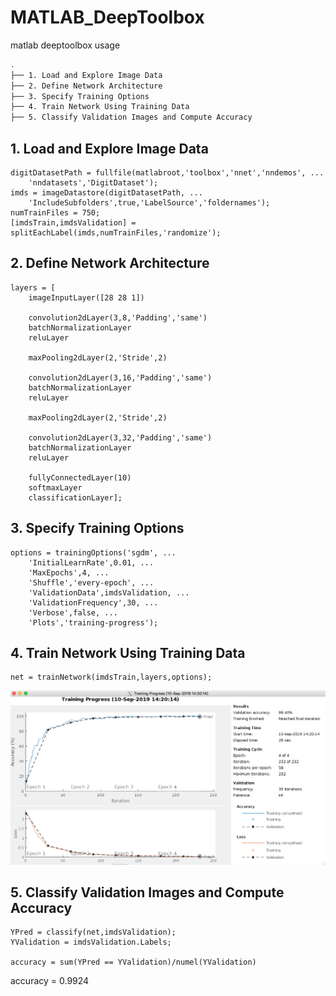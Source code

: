 # MATLAB_DeepToolbox
matlab deeptoolbox usage
```bash
.
├── 1. Load and Explore Image Data
├── 2. Define Network Architecture
├── 3. Specify Training Options
├── 4. Train Network Using Training Data
├── 5. Classify Validation Images and Compute Accuracy
```

## 1. Load and Explore Image Data
```
digitDatasetPath = fullfile(matlabroot,'toolbox','nnet','nndemos', ...
    'nndatasets','DigitDataset');
imds = imageDatastore(digitDatasetPath, ...
    'IncludeSubfolders',true,'LabelSource','foldernames');
numTrainFiles = 750;
[imdsTrain,imdsValidation] = splitEachLabel(imds,numTrainFiles,'randomize');
```

## 2. Define Network Architecture

```
layers = [
    imageInputLayer([28 28 1])
    
    convolution2dLayer(3,8,'Padding','same')
    batchNormalizationLayer
    reluLayer
    
    maxPooling2dLayer(2,'Stride',2)
    
    convolution2dLayer(3,16,'Padding','same')
    batchNormalizationLayer
    reluLayer
    
    maxPooling2dLayer(2,'Stride',2)
    
    convolution2dLayer(3,32,'Padding','same')
    batchNormalizationLayer
    reluLayer
    
    fullyConnectedLayer(10)
    softmaxLayer
    classificationLayer];
```

## 3. Specify Training Options

```
options = trainingOptions('sgdm', ...
    'InitialLearnRate',0.01, ...
    'MaxEpochs',4, ...
    'Shuffle','every-epoch', ...
    'ValidationData',imdsValidation, ...
    'ValidationFrequency',30, ...
    'Verbose',false, ...
    'Plots','training-progress');
```


## 4. Train Network Using Training Data
```
net = trainNetwork(imdsTrain,layers,options);
```
<p align='center'>
<img src="Readme/train_epoch.png" width="600"/> 
</p>

## 5. Classify Validation Images and Compute Accuracy
```
YPred = classify(net,imdsValidation);
YValidation = imdsValidation.Labels;

accuracy = sum(YPred == YValidation)/numel(YValidation)
```

accuracy = 0.9924

